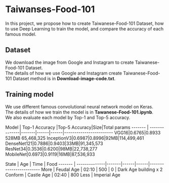 # Taiwanses-Food-101
In this project, we propose how to create Taiwanese-Food-101 Dataset, how to use Deep Learning to train the model, and compare the accuracy of each famous model.
## Dataset
We download the image from Google and Instagram to create Taiwanese-Food-101 Dataset. <br>
The details of how we use Google and Instagram create Taiwanese-Food-101 Dataset method is in **Download-image-code.txt**.
## Training model
We use different famous convolutional neural network model on Keras. <br>
The details of how we train the model is in **Tawanese-Food-101.ipynb**. <br>
We also evaluate each model by Top-1 and Top-5 accuracy.

Model   | 	Top-1 Accuracy |Top-5 Accuracy|Size|Total params
------- | --------------|-------|------|------|------------------------
VGG16|0.6765|0.8933	528MB	65,468,325
InceptionV3|0.6987|0.8996|92MB|114,499,461
DenseNet121|0.7886|0.9403|33MB|91,345,573
ResNet34|0.3536|0.6200|98MB|22,738,277
MobileNet|0.6973|0.9119|16MB|87,536,933

State   | Age           | Time  | Food 
------- | --------------|-------|------|------|------------------------
More    | Feudal Age    | 02:10 |  500 |    0 | Dark Age building x 2
Conform | Castle Age    | 02:40 |  800 
Less    | Imperial Age
